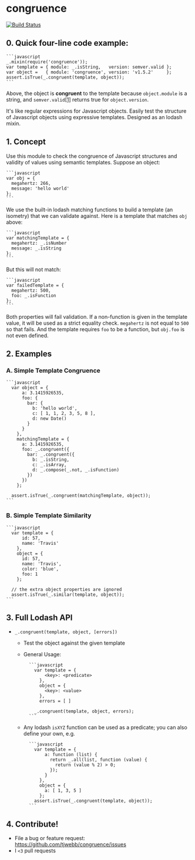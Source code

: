 congruence
==========

[![Build Status](https://travis-ci.org/tjwebb/congruence.png?branch=master)](https://travis-ci.org/tjwebb/congruence)

## 0. Quick four-line code example:

    ```javascript
    _.mixin(require('congruence'));
    var template = { module: _.isString,   version: semver.valid };
    var object =   { module: 'congruence', version: 'v1.5.2'     };
    assert.isTrue(_.congruent(template, object));
    ```

Above, the object is **congruent** to the template because `object.module` is a
string, and `semver.valid`[[1]](https://www.npmjs.org/package/semver) returns
true for `object.version`.
    
It's like regular expressions for Javascript objects. Easily test the structure
of Javascript objects using expressive templates. Designed as an lodash mixin.

## 1. Concept

  Use this module to check the congruence of Javascript structures and validity
  of values using semantic templates. Suppose an object:

    ```javascript
    var obj = {
      megahertz: 266,
      message: 'hello world'
    };
    ```

  We use the built-in lodash matching functions to build a template
  (an isometry) that we can validate against. Here is a template that matches
  `obj` above:

    ```javascript
    var matchingTemplate = {
      megahertz: _.isNumber
      message: _.isString
    };
    ```

  But this will not match:

    ```javascript
    var failedTemplate = {
      megahertz: 500,
      foo: _.isFunction
    };
    ```

  Both properties will fail validation. 
  If a non-function is given in the template value, it will be used as a strict
  equality check. `megahertz` is not equal to `500` so that fails. And the
  template requires `foo` to be a function, but `obj.foo` is not even defined.

## 2. Examples

### A. Simple Template Congruence

    ```javascript
      var object = {
          a: 3.1415926535,
          foo: {
            bar: {
              b: 'hello world',
              c: [ 1, 1, 2, 3, 5, 8 ],
              d: new Date()
            }
          }
        },
        matchingTemplate = {
          a: 3.1415926535,
          foo: _.congruent({
            bar: _.congruent({
              b: _.isString,
              c: _.isArray,
              d: _.compose(_.not, _.isFunction)
            })
          })
        };

      assert.isTrue(_.congruent(matchingTemplate, object));
    ```

### B. Simple Template Similarity

    ```javascript
      var template = {
          id: 57,
          name: 'Travis'
        },
        object = {
          id: 57,
          name: 'Travis',
          color: 'blue',
          foo: 1
        };

      // the extra object properties are ignored
      assert.isTrue(_.similar(template, object));
    ```

## 3. Full Lodash API

- `_.congruent(template, object, [errors])`
  - Test the object against the given template
  - General Usage:

          ```javascript
            var template = {
                <key>: <predicate>
              },
              object = {
                <key>: <value>
              },
              errors = [ ]

            _.congruent(template, object, errors);
          ```

  - Any lodash `isXYZ` function can be used as a predicate; you can also define
    your own, e.g.
        
          ```javascript
            var template = {
                a: function (list) {
                  return _.all(list, function (value) {
                    return (value % 2) > 0;
                  });
                }
              },
              object = {
                a: [ 1, 3, 5 ]
              };
            assert.isTrue(_.congruent(template, object));
          ```

## 4. Contribute!
- File a bug or feature request: https://github.com/tjwebb/congruence/issues
- I `<3` pull requests
